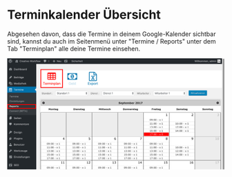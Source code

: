 # Terminkalender Übersicht

Abgesehen davon, dass die Termine in deinem Google-Kalender sichtbar sind,
kannst du auch im Seitenmenü unter "Termine / Reports" unter dem Tab "Terminplan" alle deine Termine einsehen.

![Terminbuchung Frontend](./assets/calender_overview.jpg)
